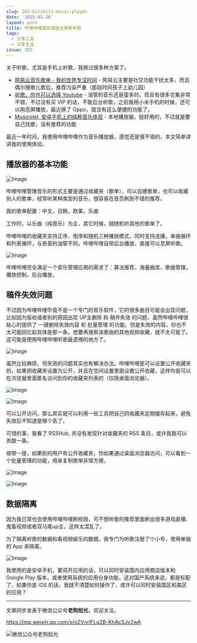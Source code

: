 ```yaml
---
slug: 262-bilibili-music-player
date: '2025-01-26'
layout: post
title: 哔哩哔哩其实很适合用来听歌
tags:
  - 分享工具
  - 分享生活
issue: 262
---
```


关于听歌，尤其是手机上听歌，我换过很多种方案了。

-   [网易云音乐歌单 - 我的世界专注时间](https://mp.weixin.qq.com/s/aHWji7ASbNQOADEJj0sGDg) - 网易云主要是社交功能干扰太多，而且偶尔搜歌儿歌后，推荐污染严重（那段时间孩子上幼儿园）
-   [听歌，你也可以选择 Youtube](https://mp.weixin.qq.com/s/5sj3lWtGERDZufJhy5qVBA) - 油管的音乐还是蛮多的，而且有很多合集非常不错，不过没有买 VIP 的话，不能后台听歌，之前我用小米手机的时候，还可以用息屏播放，最近换了 Oppo，就没有这么便捷的功能了。
-   [Musicolet, 安卓手机上的纯粹音乐体验](https://mp.weixin.qq.com/s/p_CXSzASKpOqQHd3uHY29A) - 本地播放器，挺好用的，不过就是要自己找歌，没有推荐的功能

最近一年时间，我使用哔哩哔哩作为音乐播放器，感觉还是很不错的，本文简单讲讲我的使用体验。

## 播放器的基本功能

![Image](https://github.com/user-attachments/assets/bee11a1f-bc80-421c-ad25-9ee5b7241b25)

哔哩哔哩管理音乐的形式主要是通过收藏夹（歌单），可以自建歌单，也可以收藏别人的歌单，经常听某种类型的音乐，很容易在首页刷到不错的推荐。

我的歌单配置：中文，日韩，欧美，乐曲

工作时，以乐曲（纯音乐）为主，其它时候，就随机听其他的歌单了。

哔哩哔哩的收藏夹支持正序，倒序和随机三种播放模式，同时支持连播，单曲循环和列表循环，与吝啬的油管不同，哔哩哔哩自带后台播放，直接可以息屏听歌。

![Image](https://github.com/user-attachments/assets/887fd018-532f-4171-9a3a-12d80d2c8cdf)

哔哩哔哩完全满足一个音乐管理应用的需求了：算法推荐，海量曲库，歌曲管理，播放控制，后台播放。

## 稿件失效问题

不过因为哔哩哔哩毕竟不是一个专门的音乐软件，它的很多曲目可能会出现问题，比如因为版权或者别的原因出现 UP主删除 和 稿件失效 的问题，虽然哔哩哔哩很贴心的提供了 一键删除失效内容 和 批量管理 的功能。但是失效的内容，你也不太可能回忆起具体是那一条，想要再搜索该歌曲的其他视频收藏，就不太可能了。这可能是使用哔哩哔哩听歌最遗憾的地方了。

![Image](https://github.com/user-attachments/assets/7a5eb9e2-a6b9-4572-b21f-b634fd27e3cc)

虽然比较麻烦，但失效的问题其实也有解决办法。哔哩哔哩是可以设置公开收藏夹的，如果把收藏夹设置为公开，并且在空间设置里面设置公开收藏，这样你是可以在浏览器里面匿名访问到你的收藏夹列表的（仅限桌面浏览器）。

![Image](https://github.com/user-attachments/assets/e2c3527d-a9a5-4e32-afba-345181208663)

![Image](https://github.com/user-attachments/assets/4e427962-34e7-4b0f-96d8-dd293bcd7547)

可以公开访问，那么其实就可以利用一些工具把自己的收藏夹定期缓存起来，避免失效后不知道是哪个丢了。

可惜的事，我看了 RSSHub, 并没有发现针对收藏夹的 RSS 条目，或许我我可以贡献一条。

顺带一提，如果别的用户有公开收藏夹，你如果通过桌面浏览器访问，可以看到一个批量管理的功能，用来复制歌单非常方便。

![Image](https://github.com/user-attachments/assets/df0b18ad-de68-4f52-8479-83bc9a4512ad)

![Image](https://github.com/user-attachments/assets/17fe996e-f183-4418-854f-b510c9bc16f1)

## 数据隔离

因为我日常也会使用哔哩哔哩刷视频，可不想听歌的推荐里面刷出很多游戏直播、鬼畜视频或者双马尾up主，这样太混乱了。

为了隔离听歌的数据和看视频娱乐的数据，我专门为听歌注册了个小号，使用单独的 App 来隔离。

![Image](https://github.com/user-attachments/assets/cc7b3409-73b4-45fe-ba51-a4cf51e6a9af)

我使用的是安卓手机，要双开应用的话，可以同时安装国内应用商店版本和 Google Play 版本，或者使用系统的应用分身功能，这对国产系统来说，都是标配了。如果你是 iOS 的话，我就不清楚如何操作了，或许可以同时安装国区和美区的应用？

---

文章同步发表于微信公众号**老狗拾光**，欢迎关注。

https://mp.weixin.qq.com/s/oZVnrlFLq2B-KhAcSJv2wA

![微信公众号老狗拾光](https://github.com/user-attachments/assets/1a652b8b-7f5b-4879-af52-65e1fe3f7b4d)
